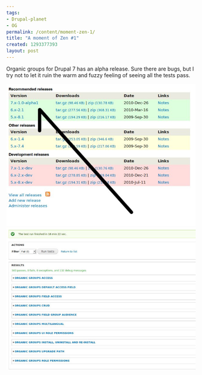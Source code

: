 ```yaml
---
tags:
- Drupal-planet
- OG
permalink: /content/moment-zen-1/
title: "A moment of Zen #1"
created: 1293377393
layout: post
---
```

Organic groups for Drupal 7 has an alpha release. Sure there are bugs, but I try not to let it ruin the warm and fuzzy feeling of seeing all the tests pass.

<img src="/assets/images/legacy/og-alpha.jpg" alt="Organic groups for Drupal 7 has an alpha release"/>

<img src="/assets/images/legacy/og-test.jpg" alt="Organic groups test suite passes without errors"/>
